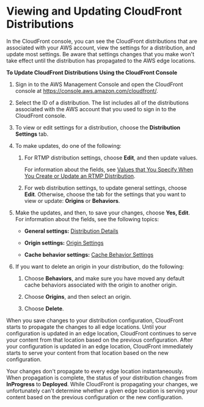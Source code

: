 # Viewing and Updating CloudFront Distributions<a name="HowToUpdateDistribution"></a>

In the CloudFront console, you can see the CloudFront distributions that are associated with your AWS account, view the settings for a distribution, and update most settings\. Be aware that settings changes that you make won't take effect until the distribution has propagated to the AWS edge locations\.<a name="HowToUpdateDistributionProcedure"></a>

**To Update CloudFront Distributions Using the CloudFront Console**

1. Sign in to the AWS Management Console and open the CloudFront console at [https://console\.aws\.amazon\.com/cloudfront/](https://console.aws.amazon.com/cloudfront/)\.

1. Select the ID of a distribution\. The list includes all of the distributions associated with the AWS account that you used to sign in to the CloudFront console\.

1. To view or edit settings for a distribution, choose the **Distribution Settings** tab\.

1. To make updates, do one of the following:

   1. For RTMP distribution settings, choose **Edit**, and then update values\.

      For information about the fields, see [Values that You Specify When You Create or Update an RTMP Distribution](distribution-rtmp-values-specify.md)\.

   1. For web distribution settings, to update general settings, choose **Edit**\. Otherwise, choose the tab for the settings that you want to view or update: **Origins** or **Behaviors**\.

1. Make the updates, and then, to save your changes, choose **Yes, Edit**\. For information about the fields, see the following topics: 

   + **General settings:** [Distribution Details](distribution-web-values-specify.md#DownloadDistValuesGeneral)

   + **Origin settings:** [Origin Settings](distribution-web-values-specify.md#DownloadDistValuesOrigin)

   + **Cache behavior settings:** [Cache Behavior Settings](distribution-web-values-specify.md#DownloadDistValuesCacheBehavior)

1. If you want to delete an origin in your distribution, do the following:

   1. Choose **Behaviors**, and make sure you have moved any default cache behaviors associated with the origin to another origin\.

   1. Choose **Origins**, and then select an origin\.

   1. Choose **Delete**\.

When you save changes to your distribution configuration, CloudFront starts to propagate the changes to all edge locations\. Until your configuration is updated in an edge location, CloudFront continues to serve your content from that location based on the previous configuration\. After your configuration is updated in an edge location, CloudFront immediately starts to serve your content from that location based on the new configuration\.

Your changes don't propagate to every edge location instantaneously\. When propagation is complete, the status of your distribution changes from **InProgress** to **Deployed**\. While CloudFront is propagating your changes, we unfortunately can't determine whether a given edge location is serving your content based on the previous configuration or the new configuration\.